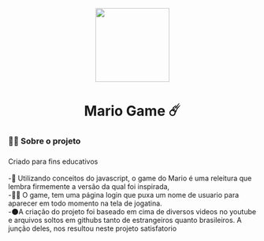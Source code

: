 <div align="center">
  <img height="150" src="https://i.pinimg.com/564x/8c/04/ee/8c04ee1b84ecac6f65b2bbdb19c308eb.jpg"  />
</div>

###

<h1 align="center">Mario Game ☄️</h1>

###

<h3 align="left">👩‍💻  Sobre o projeto</h3>

###

<p align="left">Criado para fins educativos<br><br>-🔭 Utilizando conceitos do javascript, o game do Mario é uma releitura que lembra firmemente a versão da qual foi inspirada,<br>-👩‍🚀 O game, tem uma página login que puxa um nome de usuario para aparecer em todo momento na tela de jogatina.<br>-🌑A criação do projeto foi baseado em cima de diversos videos no youtube e arquivos soltos em githubs tanto de estrangeiros quanto brasileiros. A junção deles, nos resultou neste projeto satisfatorio</p>

###
